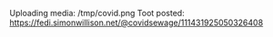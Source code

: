 Uploading media: /tmp/covid.png
Toot posted: https://fedi.simonwillison.net/@covidsewage/111431925050326408
